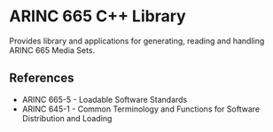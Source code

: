 # ARINC 665 C++ Library

Provides library and applications for generating, reading and handling ARINC 665
Media Sets.

## References
 - ARINC 665-5 - Loadable Software Standards
 - ARINC 645-1 - Common Terminology and Functions for Software Distribution and Loading
